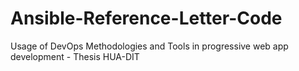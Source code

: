 # Ansible-Reference-Letter-Code
Usage of DevOps Methodologies and Tools in progressive web app development - Thesis HUA-DIT
